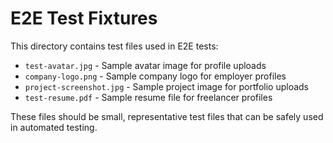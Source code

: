 # E2E Test Fixtures

This directory contains test files used in E2E tests:

- `test-avatar.jpg` - Sample avatar image for profile uploads
- `company-logo.png` - Sample company logo for employer profiles  
- `project-screenshot.jpg` - Sample project image for portfolio uploads
- `test-resume.pdf` - Sample resume file for freelancer profiles

These files should be small, representative test files that can be safely used in automated testing.
